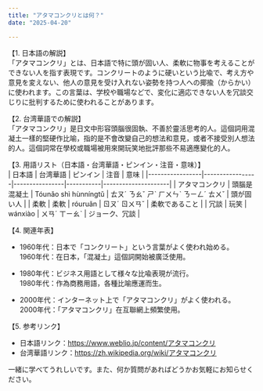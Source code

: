 ```yaml
---
title: "アタマコンクリとは何？"
date: "2025-04-20"

---
```


【1. 日本語の解説】  
「アタマコンクリ」とは、日本語で特に頭が固い人、柔軟に物事を考えることができない人を指す表現です。コンクリートのように硬いという比喩で、考え方や意見を変えない、他人の意見を受け入れない姿勢を持つ人への揶揄（からかい）に使われます。この言葉は、学校や職場などで、変化に適応できない人を冗談交じりに批判するために使われることがあります。

【2. 台湾華語での解説】  
「アタマコンクリ」是日文中形容頭腦很固執、不善於靈活思考的人。這個詞用混凝土一樣的堅硬作比喻，指的是不會改變自己的想法和意見，或者不接受別人想法的人。這個詞常在學校或職場被用來開玩笑地批評那些不易適應變化的人。

【3. 用語リスト（日本語・台湾華語・ピンイン・注音・意味）】  
| 日本語          | 台湾華語          | ピンイン      | 注音       | 意味                 |
|-----------------|-----------------|----------------|-----------|---------------------|
| アタマコンクリ   | 頭腦是混凝土     | Tóunǎo shì hùnníngtǔ | ㄊㄡˊ ㄋㄠˇ ㄕˋ ㄏㄨㄣˋ ㄋㄧㄥˊ ㄊㄨˇ | 頭が固い人            |
| 柔軟             | 柔軟             | róuruǎn       | ㄖㄡˊ ㄖㄨㄢˇ | 柔軟であること       |
| 冗談             | 玩笑             | wánxiào       | ㄨㄢˊ ㄒㄧㄠˋ | ジョーク、冗談      |

【4. 関連年表】  
- 1960年代：日本で「コンクリート」という言葉がよく使われ始める。  
  1960年代：在日本，「混凝土」這個詞開始被廣泛使用。

- 1980年代：ビジネス用語として様々な比喩表現が流行。  
  1980年代：作為商務用語，各種比喻應運而生。

- 2000年代：インターネット上で「アタマコンクリ」がよく使われる。  
  2000年代：「アタマコンクリ」在互聯網上頻繁使用。

【5. 参考リンク】  
- 日本語リンク：https://www.weblio.jp/content/アタマコンクリ  
- 台湾華語リンク：https://zh.wikipedia.org/wiki/アタマコンクリ

一緒に学べてうれしいです。また、何か質問があればどうかお気軽にお知らせください。
